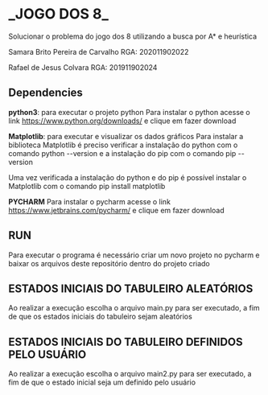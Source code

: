 # **_JOGO DOS 8**_

Solucionar o problema do jogo dos 8 utilizando a busca por A* e heurística

Samara Brito Pereira de Carvalho RGA: 202011902022

Rafael de Jesus Colvara RGA: 201911902024

## **Dependencies**

**python3**: para executar o projeto python
Para instalar o python acesse o link https://www.python.org/downloads/ e clique em fazer download

**Matplotlib**: para executar e visualizar os dados gráficos
Para instalar a biblioteca Matplotlib é preciso verificar a instalação do python com o comando python --version e a instalação do pip com o comando pip --version

Uma vez verificada a instalação do python e do pip é possível instalar o Matplotlib com o comando  pip install matplotlib

**PYCHARM**
Para instalar o pycharm acesse o link https://www.jetbrains.com/pycharm/ e clique em fazer download

## **RUN**

Para executar o programa é necessário criar um novo projeto no pycharm e baixar os arquivos deste repositório dentro do projeto criado


## **ESTADOS INICIAIS DO TABULEIRO ALEATÓRIOS**

Ao realizar a execução escolha o arquivo main.py para ser executado, a fim de que os estados iniciais do tabuleiro sejam aleatórios

## **ESTADOS INICIAIS DO TABULEIRO DEFINIDOS PELO USUÁRIO**

Ao realizar a execução escolha o arquivo main2.py para ser executado, a fim de que o estado inicial seja um definido pelo usuário